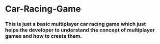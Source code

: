 # Car-Racing-Game
### This is just a basic multiplayer car racing game which just helps the developer to understand the concept of multiplayer games and how to create them.
